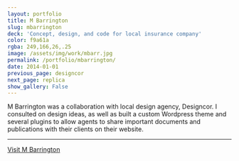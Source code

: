 ```yaml
---
layout: portfolio
title: M Barrington
slug: mbarrington
deck: 'Concept, design, and code for local insurance company'
color: f9a61a
rgba: 249,166,26,.25
image: /assets/img/work/mbarr.jpg
permalink: /portfolio/mbarrington/
date: 2014-01-01
previous_page: designcor
next_page: replica
show_gallery: False
---
```


M Barrington was a collaboration with local design agency, Designcor. I consulted on design ideas, as well as built a custom Wordpress theme and several plugins to allow agents to share important documents and publications with their clients on their website.

***

<a class="btn btn-default" href="http://mbarrington.com">Visit M Barrington</a>
